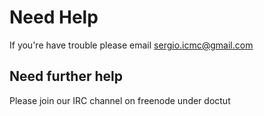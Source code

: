 # Need Help


If you're have trouble please email sergio.icmc@gmail.com

## Need further help

Please join our IRC channel on freenode under doctut
